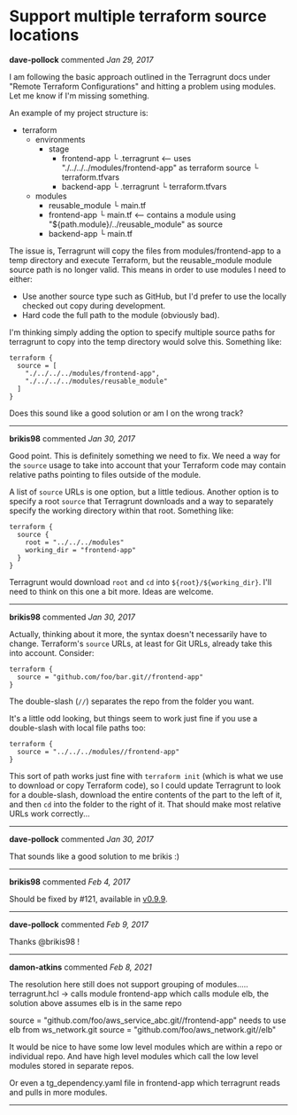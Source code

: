 # Support multiple terraform source locations

**dave-pollock** commented *Jan 29, 2017*

I am following the basic approach outlined in the Terragrunt docs under "Remote Terraform Configurations" and hitting a problem using modules. Let me know if I'm missing something.

An example of my project structure is:
* terraform
  * environments
    * stage
      * frontend-app
        └ .terragrunt   <-- uses "./../../../modules/frontend-app" as terraform source
        └ terraform.tfvars
      * backend-app
        └ .terragrunt
        └ terraform.tfvars
  * modules
    * reusable_module
      └ main.tf
    * frontend-app
        └ main.tf <-- contains a module using "${path.module}/../reusable_module" as source
    * backend-app
        └ main.tf

The issue is, Terragrunt will copy the files from modules/frontend-app to a temp directory and execute Terraform, but the reusable_module module source path is no longer valid. This means in order to use modules I need to either:
 - Use another source type such as GitHub, but I'd prefer to use the locally checked out copy during development.
 - Hard code the full path to the module (obviously bad).

I'm thinking simply adding the option to specify multiple source paths for terragrunt to copy into the temp directory would solve this. Something like:

```
terraform {
  source = [
    "./../../../modules/frontend-app",
    "./../../../modules/reusable_module"
  ]
}
```
Does this sound like a good solution or am I on the wrong track?
<br />
***


**brikis98** commented *Jan 30, 2017*

Good point. This is definitely something we need to fix. We need a way for the `source` usage to take into account that your Terraform code may contain relative paths pointing to files outside of the module.

A list of `source` URLs is one option, but a little tedious. Another option is to specify a root `source` that Terragrunt downloads and a way to separately specify the working directory within that root. Something like:

```hcl
terraform {
  source {
    root = "../../../modules"
    working_dir = "frontend-app"
  }
}
```

Terragrunt would download `root` and `cd` into `${root}/${working_dir}`. I'll need to think on this one a bit more. Ideas are welcome.
***

**brikis98** commented *Jan 30, 2017*

Actually, thinking about it more, the syntax doesn't necessarily have to change. Terraform's `source` URLs, at least for Git URLs, already take this into account. Consider:

```hcl
terraform {
  source = "github.com/foo/bar.git//frontend-app"
}
```

The double-slash (`//`) separates the repo from the folder you want.

It's a little odd looking, but things seem to work just fine if you use a double-slash with local file paths too:

```hcl
terraform {
  source = "../../../modules//frontend-app"
}
```

This sort of path works just fine with `terraform init` (which is what we use to download or copy Terraform code), so I could update Terragrunt to look for a double-slash, download the entire contents of the part to the left of it, and then `cd` into the folder to the right of it. That should make most relative URLs work correctly...
***

**dave-pollock** commented *Jan 30, 2017*

That sounds like a good solution to me brikis :)
***

**brikis98** commented *Feb 4, 2017*

Should be fixed by #121, available in [v0.9.9](https://github.com/gruntwork-io/terragrunt/releases/tag/v0.9.9).
***

**dave-pollock** commented *Feb 9, 2017*

Thanks @brikis98 !
***

**damon-atkins** commented *Feb 8, 2021*

The resolution here still does not support grouping of modules.....
terragrunt.hcl -> calls module frontend-app which calls module elb, the solution above assumes elb is in the same repo

source = "github.com/foo/aws_service_abc.git//frontend-app" needs to use elb from ws_network.git
source = "github.com/foo/aws_network.git//elb"

It would be nice to have some low level modules which are within a repo or individual repo.    And have high level modules which call the low level modules stored in separate repos.

Or even a tg_dependency.yaml file in frontend-app which terragrunt reads and pulls in more modules.
***

